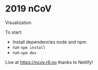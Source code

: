 # 2019 nCoV

Visualization

To start:
 - Install dependencies node and npm
 - run `npm install`
 - run `npm dev` 
 
 Live at https://ncov.r6.no thanks to Netlify!
